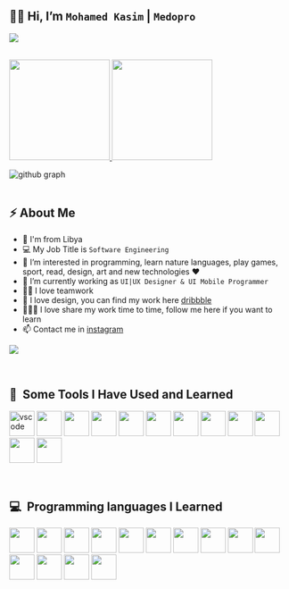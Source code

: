 ## 👋🏼 Hi, I’m `Mohamed Kasim` | `Medopro`

<p align="left">
 <img src="https://readme-typing-svg.herokuapp.com/?lines=Hello+World+from+Github!&center=true&width=360&height=30">
</p>
<br/>
<a href="https://github.com/thepiyushmalhotra">
  <img height="180em" src="https://github-readme-stats.vercel.app/api?username=mohmedkasim&theme=dracula&show_icons=true&count_private=true&hide=contribs,prs" />
  <img height="180em" src="https://github-readme-stats.vercel.app/api/top-langs/?username=mohmedkasim&theme=dracula&layout=compact&count_private=true" />
</a>
<br/>

![github graph](https://github-readme-activity-graph.cyclic.app/graph?username=mohmedkasim&theme=dracula&count_private=true)
<br/>
<br/>

## ⚡ About Me
- 🌆 I'm from Libya
- 💻 My Job Title is ```Software Engineering``` 
- 👀 I’m interested in programming, learn nature languages, play games, sport, read, design, art and new technologies ♥
- 🌱 I’m currently working as ```UI|UX Designer & UI Mobile Programmer```
- 🤝🏼 I love teamwork
- 📱  I love design, you can find my work here [dribbble](https://dribbble.com/alsanussi)
- 👨🏼‍💻 I love share my work time to time, follow me here if you want to learn
- 📫 Contact me in [instagram](https://www.instagram.com/medo.pro97/)

![](https://komarev.com/ghpvc/?username=mohmedkasim&style=flat-square)

<br/>


<h2> 🚀 &nbsp;Some Tools I Have Used and Learned</h2>
<p align="left">
<img src="https://cdn.jsdelivr.net/gh/devicons/devicon/icons/vscode/vscode-original.svg" alt="vscode" width="45" height="45"/>
<img src="https://cdn.jsdelivr.net/gh/devicons/devicon/icons/androidstudio/androidstudio-original.svg" width="45" height="45"/>
<img src="https://cdn.jsdelivr.net/gh/devicons/devicon/icons/git/git-original.svg" width="45" height="45"/>
<img src="https://cdn.jsdelivr.net/gh/devicons/devicon/icons/visualstudio/visualstudio-plain.svg" width="45" height="45"/>
<img src="https://cdn.jsdelivr.net/gh/devicons/devicon/icons/firebase/firebase-plain.svg" width="45" height="45"/>
<img src="https://cdn.jsdelivr.net/gh/devicons/devicon/icons/illustrator/illustrator-plain.svg" width="45" height="45"/>
<img src="https://cdn.jsdelivr.net/gh/devicons/devicon/icons/trello/trello-plain.svg" width="45" height="45"/>
<img src="https://cdn.jsdelivr.net/gh/devicons/devicon/icons/arduino/arduino-original.svg" width="45" height="45"/>
<img src="https://cdn.jsdelivr.net/gh/devicons/devicon/icons/xd/xd-plain.svg" width="45" height="45"/>
<img src="https://cdn.jsdelivr.net/gh/devicons/devicon/icons/docker/docker-original.svg" width="45" height="45"/>
<img src="https://cdn.jsdelivr.net/gh/devicons/devicon/icons/mysql/mysql-original.svg" width="45" height="45"/>
<img src="https://cdn.jsdelivr.net/gh/devicons/devicon/icons/sqlite/sqlite-original.svg" width="45" height="45"/>

                   
</p>

<br />

<h2> 💻 &nbsp;Programming languages I Learned</h2>
<p align="left">
<img src="https://cdn.jsdelivr.net/gh/devicons/devicon/icons/cplusplus/cplusplus-original.svg" width="45" height="45"/>
<img src="https://cdn.jsdelivr.net/gh/devicons/devicon/icons/csharp/csharp-original.svg" width="45" height="45"/>
<img src="https://cdn.jsdelivr.net/gh/devicons/devicon/icons/dart/dart-original.svg" width="45" height="45"/>
<img src="https://cdn.jsdelivr.net/gh/devicons/devicon/icons/css3/css3-original.svg" width="45" height="45"/>
<img src="https://cdn.jsdelivr.net/gh/devicons/devicon/icons/dot-net/dot-net-original.svg" width="45" height="45"/>
<img src="https://cdn.jsdelivr.net/gh/devicons/devicon/icons/dotnetcore/dotnetcore-original.svg" width="45" height="45" />
<img src="https://cdn.jsdelivr.net/gh/devicons/devicon/icons/flutter/flutter-original.svg" width="45" height="45"/>
<img src="https://cdn.jsdelivr.net/gh/devicons/devicon/icons/html5/html5-original.svg" width="45" height="45"/>
<img src="https://cdn.jsdelivr.net/gh/devicons/devicon/icons/javascript/javascript-original.svg" width="45" height="45"/>
<img src="https://cdn.jsdelivr.net/gh/devicons/devicon/icons/php/php-original.svg" width="45" height="45"/>
<img src="https://cdn.jsdelivr.net/gh/devicons/devicon/icons/python/python-original.svg" width="45" height="45"/>
<img src="https://cdn.jsdelivr.net/gh/devicons/devicon/icons/react/react-original.svg" width="45" height="45"/>
<img src="https://cdn.jsdelivr.net/gh/devicons/devicon/icons/java/java-original.svg" width="45" height="45"/>
<img src="https://cdn.jsdelivr.net/gh/devicons/devicon/icons/vuejs/vuejs-original.svg" width="45" height="45"/>
</p>

<br/> 




<!---
mohmedkasim/mohmedkasim is a ✨ special ✨ repository because its `README.md` (this file) appears on your GitHub profile.
You can click the Preview link to take a look at your changes.
--->

<br/>
